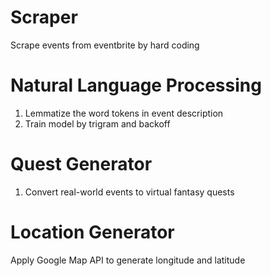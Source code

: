 # Scraper
Scrape events from eventbrite by hard coding

# Natural Language Processing
1. Lemmatize the word tokens in event description
2. Train model by trigram and backoff

# Quest Generator
1. Convert real-world events to virtual fantasy quests

# Location Generator
Apply Google Map API to generate longitude and latitude

